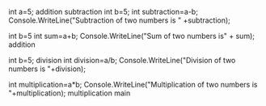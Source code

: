 int a=5;
addition
 subtraction
int b=5;
int subtraction=a-b;
Console.WriteLine("Subtraction of two numbers is " +subtraction);

int b=5
int sum=a+b;
Console.WriteLine("Sum of two numbers is" + sum);
addition

int b=5;
 division
int division=a/b;
Console.WriteLine("Division of two numbers is "+division);

int multiplication=a*b;
Console.WriteLine("Multiplication of two numbers is "+multiplication);
 multiplication
main
